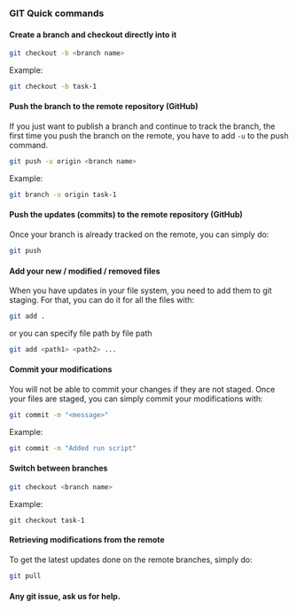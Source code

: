 ### GIT Quick commands

#### Create a branch and checkout directly into it

```bash
git checkout -b <branch name>
```

Example:

```bash
git checkout -b task-1
```

#### Push the branch to the remote repository (GitHub)

If you just want to publish a branch and continue to track the branch, the first
time you push the branch on the remote, you have to add `-u` to the push
command.

```bash
git push -u origin <branch name>
```
Example:

```bash
git branch -u origin task-1
```

#### Push the updates (commits) to the remote repository (GitHub)

Once your branch is already tracked on the remote, you can simply do:

```bash
git push
```

#### Add your new / modified / removed files

When you have updates in your file system, you need to add them to git staging.
For that, you can do it for all the files with:

```bash
git add .
```

or you can specify file path by file path

```bash
git add <path1> <path2> ...
```

#### Commit your modifications

You will not be able to commit your changes if they are not staged. Once your
files are staged, you can simply commit your modifications with:

```bash
git commit -m "<message>"
```

Example:

```bash
git commit -m "Added run script"
```

#### Switch between branches

```bash
git checkout <branch name>
```

Example:

```
git checkout task-1
```

#### Retrieving modifications from the remote

To get the latest updates done on the remote branches, simply do:

```bash
git pull
```

#### Any git issue, ask us for help.
